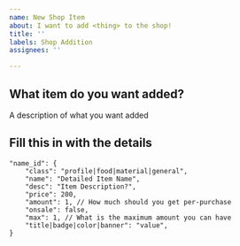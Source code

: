 ```yaml
---
name: New Shop Item
about: I want to add <thing> to the shop!
title: ''
labels: Shop Addition
assignees: ''

---
```


## What item do you want added?
A description of what you want added


## Fill this in with the details
```jsonc
"name_id": {
    "class": "profile|food|material|general",
    "name": "Detailed Item Name",
    "desc": "Item Description?",
    "price": 200,
    "amount": 1, // How much should you get per-purchase
    "onsale": false,
    "max": 1, // What is the maximum amount you can have
    "title|badge|color|banner": "value",
}
```
